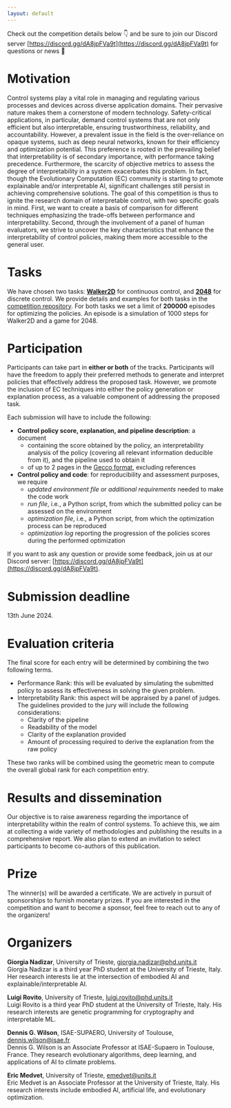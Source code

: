 ```yaml
---
layout: default
---
```


Check out the competition details below :point_down: 
and be sure to join our Discord server [https://discord.gg/dA8jpFVa9t](https://discord.gg/dA8jpFVa9t) for questions or news :loudspeaker:

# Motivation
Control systems play a vital role in managing and regulating various processes and devices across diverse application domains. 
Their pervasive nature makes them a cornerstone of modern technology. 
Safety-critical applications, in particular, demand control systems that are not only efficient but also interpretable, ensuring trustworthiness, reliability, and accountability.
However, a prevalent issue in the field is the over-reliance on opaque systems, such as deep neural networks, known for their efficiency and optimization potential. 
This preference is rooted in the prevailing belief that interpretability is of secondary importance, with performance taking precedence. 
Furthermore, the scarcity of objective metrics to assess the degree of interpretability in a system exacerbates this problem. 
In fact, though the Evolutionary Computation (EC) community is starting to promote explainable and/or interpretable AI, significant challenges still persist in achieving comprehensive solutions.
The goal of this competition is thus to ignite the research domain of interpretable control, with two specific goals in mind. 
First, we want to create a basis of comparison for different techniques emphasizing the trade-offs between performance and interpretability. 
Second, through the involvement of a panel of human evaluators, we strive to uncover the key characteristics that enhance the interpretability of control policies, making them more accessible to the general user.

# Tasks
We have chosen two tasks: [**Walker2D**](https://gymnasium.farama.org/environments/mujoco/walker2d/) for continuous control, 
and [**2048**](https://en.wikipedia.org/wiki/2048_(video_game)) for discrete control.
We provide details and examples for both tasks in the [competition repository](https://github.com/giorgia-nadizar/interpretable-control-competition).
For both tasks we set a limit of **200000** episodes for optimizing the policies.
An episode is a simulation of 1000 steps for Walker2D and a game for 2048.

# Participation
Participants can take part in **either or both** of the tracks.
Participants will have the freedom to apply their preferred methods to generate and interpret policies that effectively address the proposed task. 
However, we promote the inclusion of EC techniques into either the policy generation or explanation process, as a valuable component of addressing the proposed task.

Each submission will have to include the following:
- **Control policy score, explanation, and pipeline description**: a document
    - containing the score obtained by the policy, an interpretability analysis of the policy (covering all
      relevant information deducible from it), and the pipeline used to obtain it
    - of up to 2 pages in the [Gecco format](https://gecco-2024.sigevo.org/Call-for-Papers), excluding references
- **Control policy and code**: for reproducibility and assessment purposes, we require
    - _updated environment file_ or _additional requirements_ needed to make the code work
    - _run file_, i.e., a Python script, from which the submitted policy can be assessed on the environment
    - _optimization file_, i.e., a Python script, from which the optimization process can be reproduced
    - _optimization log_ reporting the progression of the policies scores during the performed optimization

If you want to ask any question or provide some feedback, join us at our Discord server: [https://discord.gg/dA8jpFVa9t](https://discord.gg/dA8jpFVa9t).

# Submission deadline
13th June 2024.

# Evaluation criteria
The final score for each entry will be determined by combining the two following terms.
- Performance Rank: this will be evaluated by simulating the submitted policy to assess its effectiveness in solving the given problem.
- Interpretability Rank: this aspect will be appraised by a panel of judges. The guidelines provided to the jury will include the following considerations:
  - Clarity of the pipeline
  - Readability of the model
  - Clarity of the explanation provided
  - Amount of processing required to derive the explanation from the raw policy

These two ranks will be combined using the geometric mean to compute the overall global rank for each competition entry.

# Results and dissemination
Our objective is to raise awareness regarding the importance of interpretability within the realm of control systems. 
To achieve this, we aim at collecting a wide variety of methodologies and publishing the results in a comprehensive report. 
We also plan to extend an invitation to select participants to become co-authors of this publication.

# Prize
The winner(s) will be awarded a certificate. 
We are actively in pursuit of sponsorships to furnish monetary prizes.
If you are interested in the competition and want to become a sponsor, feel free to reach out to any of the organizers!

# Organizers
**Giorgia Nadizar**, University of Trieste, [giorgia.nadizar@phd.units.it](mailto:giorgia.nadizar@phd.units.it) <br>
Giorgia Nadizar is a third year PhD student at the University of Trieste, Italy. 
Her research interests lie at the intersection of embodied AI and explainable/interpretable AI.


**Luigi Rovito**, University of Trieste, [luigi.rovito@phd.units.it](mailto:luigi.rovito@phd.units.it ) <br>
Luigi Rovito is a third year PhD student at the University of Trieste, Italy. 
His research interests are genetic programming for cryptography and interpretable ML.


**Dennis G. Wilson**, ISAE-SUPAERO, University of Toulouse, [dennis.wilson@isae.fr](mailto:dennis.wilson@isae.fr) <br>
Dennis G. Wilson is an Associate Professor at ISAE-Supaero in Toulouse, France. 
They research evolutionary algorithms, deep learning, and applications of AI to climate problems.

**Eric Medvet**, University of Trieste, [emedvet@units.it](mailto:emedvet@units.it) <br>
Eric Medvet is an Associate Professor at the University of Trieste, Italy. 
His research interests include embodied AI, artificial life, and evolutionary optimization.

